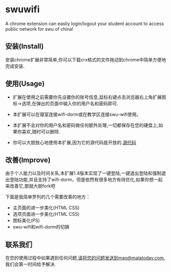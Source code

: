 # swuwifi
A chrome extension can easliy login/logout your student account to access public network for swu of china!

## 安装(Install)

安装chrome扩展非常简单,你可以下载crx格式的文件拖动到chrome中简单方便地完成安装.

## 使用(Usage)

- 扩展在使用之前需要你先设置你的账号信息,鼠标右键点击浏览器右上角扩展图标->选项,在弹出的页面中输入你的用户名和密码即可.

- 本扩展可以在寝室连接wifi-dorm或在教学区连接swu-wifi使用。

- 本扩展不会对你的用户名和密码做任何额外处理,一切都保存在您的硬盘上,如果你喜欢,随时可以删除.

- 你可以大胆放心地使用本扩展,因为它的源代码是开放的.[源代码](https://github.com/swumao/swuwifi)

## 改善(Improve)

由于个人能力以及时间关系,本扩展1.4版本实现了一键登陆,一键退出登陆和强制退出登陆功能,并且支持了wifi-dorm，但是依然有很多地方有待优化,如果你想一起来改善它,那就大胆fork吧

下面是我简单罗列的几个需要改善的地方：

- 主页面的进一步美化(HTML CSS)
- 选项页面进一步美化(HTML CSS)
- 图标美化(PS)
- swu-wifi和wifi-dorm的切换

## 联系我们

在您的使用过程中如果遇到任何问题,请将您的问题发送到mao@malatoday.com,我们会第一时间给予解决.
